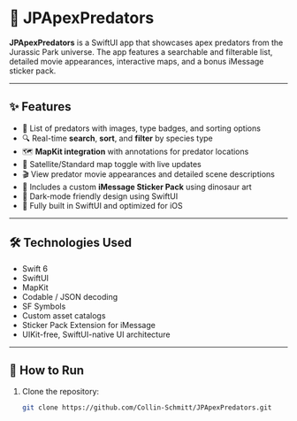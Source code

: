 # 🦖 JPApexPredators

**JPApexPredators** is a SwiftUI app that showcases apex predators from the Jurassic Park universe. The app features a searchable and filterable list, detailed movie appearances, interactive maps, and a bonus iMessage sticker pack.

---

## ✨ Features

- 📄 List of predators with images, type badges, and sorting options
- 🔍 Real-time **search**, **sort**, and **filter** by species type
- 🗺️ **MapKit integration** with annotations for predator locations
- 🧭 Satellite/Standard map toggle with live updates
- 🎬 View predator movie appearances and detailed scene descriptions
- 🦕 Includes a custom **iMessage Sticker Pack** using dinosaur art
- 🎨 Dark-mode friendly design using SwiftUI
- 📱 Fully built in SwiftUI and optimized for iOS

---

## 🛠 Technologies Used

- Swift 6
- SwiftUI
- MapKit
- Codable / JSON decoding
- SF Symbols
- Custom asset catalogs
- Sticker Pack Extension for iMessage
- UIKit-free, SwiftUI-native UI architecture

---

## 🧭 How to Run

1. Clone the repository:
   ```bash
   git clone https://github.com/Collin-Schmitt/JPApexPredators.git
